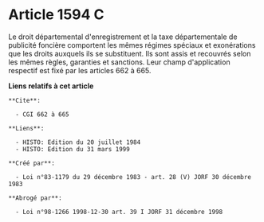 # Article 1594 C

Le droit départemental d'enregistrement et la taxe départementale de publicité foncière comportent les mêmes régimes spéciaux
et exonérations que les droits auxquels ils se substituent. Ils sont assis et recouvrés selon les mêmes règles, garanties et
sanctions. Leur champ d'application respectif est fixé par les articles 662 à 665.

**Liens relatifs à cet article**

	**Cite**:

	  - CGI 662 à 665

	**Liens**:

	  - HISTO: Edition du 20 juillet 1984
	  - HISTO: Edition du 31 mars 1999

	**Créé par**:

	  - Loi n°83-1179 du 29 décembre 1983 - art. 28 (V) JORF 30 décembre 1983

	**Abrogé par**:

	  - Loi n°98-1266 1998-12-30 art. 39 I JORF 31 décembre 1998
